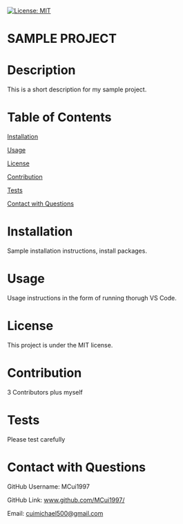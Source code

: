 

[![License: MIT](https://img.shields.io/badge/License-MIT-yellow.svg)](https://opensource.org/licenses/MIT)

# SAMPLE PROJECT

# Description
This is a short description for my sample project.

# Table of Contents

[Installation](#installation)

[Usage](#usage)

[License](#license)

[Contribution](#contribution)

[Tests](#tests)

[Contact with Questions](#contact-with-questions)

# Installation

Sample installation instructions, install packages.

# Usage

Usage instructions in the form of running thorugh VS Code.

# License

This project is under the MIT license. 

# Contribution
3 Contributors plus myself

# Tests
Please test carefully

# Contact with Questions

GitHub Username: MCui1997 

GitHub Link: www.github.com/MCui1997/

Email: cuimichael500@gmail.com


